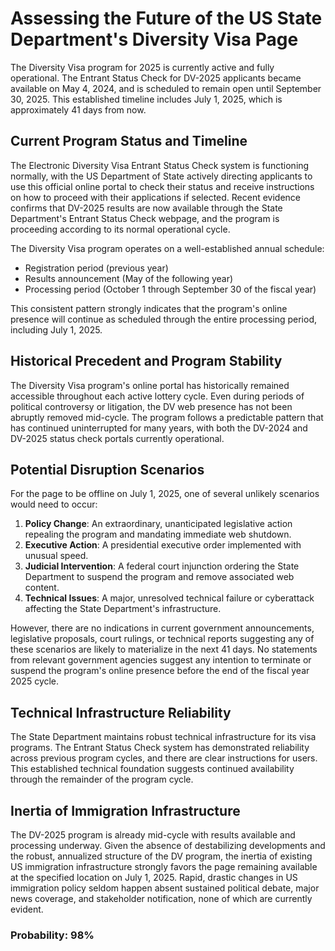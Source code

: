 # Assessing the Future of the US State Department's Diversity Visa Page

The Diversity Visa program for 2025 is currently active and fully operational. The Entrant Status Check for DV-2025 applicants became available on May 4, 2024, and is scheduled to remain open until September 30, 2025. This established timeline includes July 1, 2025, which is approximately 41 days from now.

## Current Program Status and Timeline

The Electronic Diversity Visa Entrant Status Check system is functioning normally, with the US Department of State actively directing applicants to use this official online portal to check their status and receive instructions on how to proceed with their applications if selected. Recent evidence confirms that DV-2025 results are now available through the State Department's Entrant Status Check webpage, and the program is proceeding according to its normal operational cycle.

The Diversity Visa program operates on a well-established annual schedule:
- Registration period (previous year)
- Results announcement (May of the following year)
- Processing period (October 1 through September 30 of the fiscal year)

This consistent pattern strongly indicates that the program's online presence will continue as scheduled through the entire processing period, including July 1, 2025.

## Historical Precedent and Program Stability

The Diversity Visa program's online portal has historically remained accessible throughout each active lottery cycle. Even during periods of political controversy or litigation, the DV web presence has not been abruptly removed mid-cycle. The program follows a predictable pattern that has continued uninterrupted for many years, with both the DV-2024 and DV-2025 status check portals currently operational.

## Potential Disruption Scenarios

For the page to be offline on July 1, 2025, one of several unlikely scenarios would need to occur:

1. **Policy Change**: An extraordinary, unanticipated legislative action repealing the program and mandating immediate web shutdown.
2. **Executive Action**: A presidential executive order implemented with unusual speed.
3. **Judicial Intervention**: A federal court injunction ordering the State Department to suspend the program and remove associated web content.
4. **Technical Issues**: A major, unresolved technical failure or cyberattack affecting the State Department's infrastructure.

However, there are no indications in current government announcements, legislative proposals, court rulings, or technical reports suggesting any of these scenarios are likely to materialize in the next 41 days. No statements from relevant government agencies suggest any intention to terminate or suspend the program's online presence before the end of the fiscal year 2025 cycle.

## Technical Infrastructure Reliability

The State Department maintains robust technical infrastructure for its visa programs. The Entrant Status Check system has demonstrated reliability across previous program cycles, and there are clear instructions for users. This established technical foundation suggests continued availability through the remainder of the program cycle.

## Inertia of Immigration Infrastructure

The DV-2025 program is already mid-cycle with results available and processing underway. Given the absence of destabilizing developments and the robust, annualized structure of the DV program, the inertia of existing US immigration infrastructure strongly favors the page remaining available at the specified location on July 1, 2025. Rapid, drastic changes in US immigration policy seldom happen absent sustained political debate, major news coverage, and stakeholder notification, none of which are currently evident.

### Probability: 98%